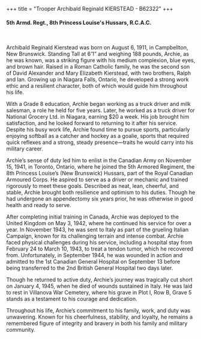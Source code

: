 +++
title = "Trooper Archibald Reginald KIERSTEAD - B62322"
+++

#### 5th Armd. Regt., 8th Princess Louise's Hussars, R.C.A.C.
<br>


Archibald Reginald Kierstead was born on August 6, 1911, in Campbellton, New Brunswick. 
Standing Tall at 6’1” and weighing 188 pounds, Archie, as he was known, was a striking figure with his medium complexion, blue eyes, and brown hair. Raised in a Roman Catholic family, he was the second son of David Alexander and Mary Elizabeth Kierstead, with two brothers, Ralph and Ian. Growing up in Niagara Falls, Ontario, he developed a strong work ethic and a resilient character, both of which would guide him throughout his life.

With a Grade 8 education, Archie began working as a truck driver and milk salesman, a role he held for five years. Later, he worked as a truck driver for National Grocery Ltd. in Niagara, earning $20 a week. His job brought him satisfaction, and he looked forward to returning to it after his service. Despite his busy work life, Archie found time to pursue sports, particularly enjoying softball as a catcher and hockey as a goalie, sports that required quick reflexes and a strong, steady presence—traits he would carry into his military career.

Archie’s sense of duty led him to enlist in the Canadian Army on November 15, 1941, in Toronto, Ontario, where he joined the 5th Armored Regiment, the 8th Princess Louise’s (New Brunswick) Hussars, part of the Royal Canadian Armoured Corps. He aspired to serve as a driver or mechanic and trained rigorously to meet these goals. Described as neat, lean, cheerful, and stable, Archie brought both resilience and optimism to his duties. Though he had undergone an appendectomy six years prior, he was otherwise in good health and ready to serve.

After completing initial training in Canada, Archie was deployed to the United Kingdom on May 3, 1942, where he continued his service for over a year. In November 1943, he was sent to Italy as part of the grueling Italian Campaign, known for its challenging terrain and intense combat. Archie faced physical challenges during his service, including a hospital stay from February 24 to March 10, 1943, to treat a tendon tumor, which he recovered from. 
Unfortunately, in September 1944, he was wounded in action and admitted to the 1st Canadian General Hospital on September 13 before being transferred to the 2nd British General Hospital two days later.

Though he returned to active duty, Archie’s journey was tragically cut short on January 4, 1945, when he died of wounds sustained in Italy. 
He was laid to rest in Villanova War Cemetery, where his grave in Plot I, Row B, Grave 5 stands as a testament to his courage and dedication.

Throughout his life, Archie’s commitment to his family, work, and duty was unwavering. Known for his cheerfulness, stability, and loyalty, he remains a remembered figure of integrity and bravery in both his family and military community.
